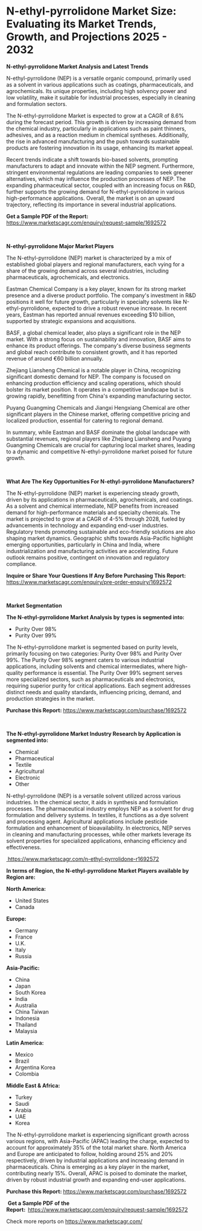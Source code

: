 <p><h1>N-ethyl-pyrrolidone Market Size: Evaluating its Market Trends, Growth, and Projections 2025 - 2032</h1></p><p><strong>N-ethyl-pyrrolidone Market Analysis and Latest Trends</strong></p>
<p><p>N-ethyl-pyrrolidone (NEP) is a versatile organic compound, primarily used as a solvent in various applications such as coatings, pharmaceuticals, and agrochemicals. Its unique properties, including high solvency power and low volatility, make it suitable for industrial processes, especially in cleaning and formulation sectors.</p><p>The N-ethyl-pyrrolidone Market is expected to grow at a CAGR of 8.6% during the forecast period. This growth is driven by increasing demand from the chemical industry, particularly in applications such as paint thinners, adhesives, and as a reaction medium in chemical syntheses. Additionally, the rise in advanced manufacturing and the push towards sustainable products are fostering innovation in its usage, enhancing its market appeal.</p><p>Recent trends indicate a shift towards bio-based solvents, prompting manufacturers to adapt and innovate within the NEP segment. Furthermore, stringent environmental regulations are leading companies to seek greener alternatives, which may influence the production processes of NEP. The expanding pharmaceutical sector, coupled with an increasing focus on R&D, further supports the growing demand for N-ethyl-pyrrolidone in various high-performance applications. Overall, the market is on an upward trajectory, reflecting its importance in several industrial applications.</p></p>
<p><strong>Get a Sample PDF of the Report:&nbsp;</strong> <a href="https://www.marketscagr.com/enquiry/request-sample/1692572?utm_campaign=2004&utm_medium=2&utm_source=Github&utm_content=ia&utm_term=27032025&utm_id=n-ethyl-pyrrolidone">https://www.marketscagr.com/enquiry/request-sample/1692572</a></p>
<p>&nbsp;</p>
<p><strong>N-ethyl-pyrrolidone Major Market Players</strong></p>
<p><p>The N-ethyl-pyrrolidone (NEP) market is characterized by a mix of established global players and regional manufacturers, each vying for a share of the growing demand across several industries, including pharmaceuticals, agrochemicals, and electronics.</p><p>Eastman Chemical Company is a key player, known for its strong market presence and a diverse product portfolio. The company's investment in R&D positions it well for future growth, particularly in specialty solvents like N-ethyl-pyrrolidone, expected to drive a robust revenue increase. In recent years, Eastman has reported annual revenues exceeding $10 billion, supported by strategic expansions and acquisitions.</p><p>BASF, a global chemical leader, also plays a significant role in the NEP market. With a strong focus on sustainability and innovation, BASF aims to enhance its product offerings. The company's diverse business segments and global reach contribute to consistent growth, and it has reported revenue of around €60 billion annually.</p><p>Zhejiang Liansheng Chemical is a notable player in China, recognizing significant domestic demand for NEP. The company is focused on enhancing production efficiency and scaling operations, which should bolster its market position. It operates in a competitive landscape but is growing rapidly, benefitting from China's expanding manufacturing sector.</p><p>Puyang Guangming Chemicals and Jiangxi Hengxiang Chemical are other significant players in the Chinese market, offering competitive pricing and localized production, essential for catering to regional demand.</p><p>In summary, while Eastman and BASF dominate the global landscape with substantial revenues, regional players like Zhejiang Liansheng and Puyang Guangming Chemicals are crucial for capturing local market shares, leading to a dynamic and competitive N-ethyl-pyrrolidone market poised for future growth.</p></p>
<p>&nbsp;</p>
<p><strong>What Are The Key Opportunities For N-ethyl-pyrrolidone Manufacturers?</strong></p>
<p><p>The N-ethyl-pyrrolidone (NEP) market is experiencing steady growth, driven by its applications in pharmaceuticals, agrochemicals, and coatings. As a solvent and chemical intermediate, NEP benefits from increased demand for high-performance materials and specialty chemicals. The market is projected to grow at a CAGR of 4-5% through 2028, fueled by advancements in technology and expanding end-user industries. Regulatory trends promoting sustainable and eco-friendly solutions are also shaping market dynamics. Geographic shifts towards Asia-Pacific highlight emerging opportunities, particularly in China and India, where industrialization and manufacturing activities are accelerating. Future outlook remains positive, contingent on innovation and regulatory compliance.</p></p>
<p><strong>Inquire or Share Your Questions If Any Before Purchasing This Report:</strong> <a href="https://www.marketscagr.com/enquiry/pre-order-enquiry/1692572?utm_campaign=2004&utm_medium=2&utm_source=Github&utm_content=ia&utm_term=27032025&utm_id=n-ethyl-pyrrolidone">https://www.marketscagr.com/enquiry/pre-order-enquiry/1692572</a></p>
<p>&nbsp;</p>
<p><strong>Market Segmentation</strong></p>
<p><strong>The N-ethyl-pyrrolidone Market Analysis by types is segmented into:</strong></p>
<p><ul><li>Purity Over 98%</li><li>Purity Over 99%</li></ul></p>
<p><p>The N-ethyl-pyrrolidone market is segmented based on purity levels, primarily focusing on two categories: Purity Over 98% and Purity Over 99%. The Purity Over 98% segment caters to various industrial applications, including solvents and chemical intermediates, where high-quality performance is essential. The Purity Over 99% segment serves more specialized sectors, such as pharmaceuticals and electronics, requiring superior purity for critical applications. Each segment addresses distinct needs and quality standards, influencing pricing, demand, and production strategies in the market.</p></p>
<p><strong>Purchase this Report:&nbsp;</strong><a href="https://www.marketscagr.com/purchase/1692572?utm_campaign=2004&utm_medium=2&utm_source=Github&utm_content=ia&utm_term=27032025&utm_id=n-ethyl-pyrrolidone">https://www.marketscagr.com/purchase/1692572</a></p>
<p>&nbsp;</p>
<p><strong>The N-ethyl-pyrrolidone Market Industry Research by Application is segmented into:</strong></p>
<p><ul><li>Chemical</li><li>Pharmaceutical</li><li>Textile</li><li>Agricultural</li><li>Electronic</li><li>Other</li></ul></p>
<p><p>N-ethyl-pyrrolidone (NEP) is a versatile solvent utilized across various industries. In the chemical sector, it aids in synthesis and formulation processes. The pharmaceutical industry employs NEP as a solvent for drug formulation and delivery systems. In textiles, it functions as a dye solvent and processing agent. Agricultural applications include pesticide formulation and enhancement of bioavailability. In electronics, NEP serves in cleaning and manufacturing processes, while other markets leverage its solvent properties for specialized applications, enhancing efficiency and effectiveness.</p></p>
<p><a href="https://www.marketscagr.com/n-ethyl-pyrrolidone-r1692572?utm_campaign=2004&utm_medium=2&utm_source=Github&utm_content=ia&utm_term=27032025&utm_id=n-ethyl-pyrrolidone">&nbsp;https://www.marketscagr.com/n-ethyl-pyrrolidone-r1692572</a></p>
<p><strong>In terms of Region, the N-ethyl-pyrrolidone Market Players available by Region are:</strong></p>
<p>
    <p> <strong> North America: </strong>
        <ul>
            <li>United States</li>
            <li>Canada</li>
        </ul>
        </p> 
    <p> <strong> Europe: </strong>
        <ul>
            <li>Germany</li>
            <li>France</li>
            <li>U.K.</li>
            <li>Italy</li>
            <li>Russia</li>
        </ul>
        </p> 
    <p> <strong> Asia-Pacific: </strong>
        <ul>
            <li>China</li>
            <li>Japan</li>
            <li>South Korea</li>
            <li>India</li>
            <li>Australia</li>
            <li>China Taiwan</li>
            <li>Indonesia</li>
            <li>Thailand</li>
            <li>Malaysia</li>
        </ul>
        </p> 
    <p> <strong> Latin America: </strong>
        <ul>
            <li>Mexico</li>
            <li>Brazil</li>
            <li>Argentina Korea</li>
            <li>Colombia</li>
        </ul>
        </p> 
    <p> <strong> Middle East & Africa: </strong>
        <ul>
            <li>Turkey</li>
            <li>Saudi</li>
            <li>Arabia</li>
            <li>UAE</li>
            <li>Korea</li>
        </ul>
    </p>
    </p>
<p><p>The N-ethyl-pyrrolidone market is experiencing significant growth across various regions, with Asia-Pacific (APAC) leading the charge, expected to account for approximately 35% of the total market share. North America and Europe are anticipated to follow, holding around 25% and 20% respectively, driven by industrial applications and increasing demand in pharmaceuticals. China is emerging as a key player in the market, contributing nearly 15%. Overall, APAC is poised to dominate the market, driven by robust industrial growth and expanding end-user applications.</p></p>
<p><strong>Purchase this Report: </strong><a href="https://www.marketscagr.com/purchase/1692572?utm_campaign=2004&utm_medium=2&utm_source=Github&utm_content=ia&utm_term=27032025&utm_id=n-ethyl-pyrrolidone">https://www.marketscagr.com/purchase/1692572</a></p>
<p>&nbsp;<strong>Get a Sample PDF of the Report:&nbsp;&nbsp;</strong><a href="https://www.marketscagr.com/enquiry/request-sample/1692572?utm_campaign=2004&utm_medium=2&utm_source=Github&utm_content=ia&utm_term=27032025&utm_id=n-ethyl-pyrrolidone">https://www.marketscagr.com/enquiry/request-sample/1692572</a></p>
<p><strong></strong></p>
<p>Check more reports on <a href="https://www.marketscagr.com/?utm_campaign=2004&utm_medium=2&utm_source=Github&utm_content=ia&utm_term=27032025&utm_id=n-ethyl-pyrrolidone">https://www.marketscagr.com/</a></p>